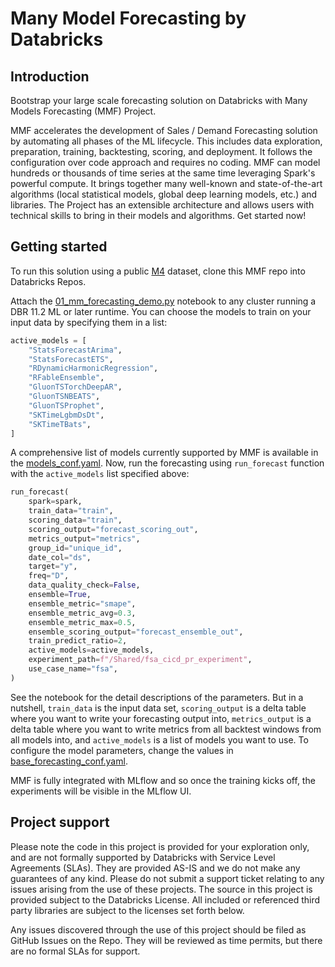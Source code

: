 # Many Model Forecasting by Databricks

## Introduction

Bootstrap your large scale forecasting solution on Databricks with Many Models Forecasting (MMF) 
Project.

MMF accelerates the development of Sales / Demand Forecasting solution by automating all phases of the ML lifecycle. 
This includes data exploration, preparation, training, backtesting, scoring, and deployment.
It follows the configuration over code approach and requires no coding.
MMF can model hundreds or thousands of time series at the same time leveraging Spark's powerful compute.
It brings together many well-known and state-of-the-art algorithms (local statistical models, global deep learning models, etc.) 
and libraries. 
The Project has an extensible architecture and allows users with technical skills to bring in their models and 
algorithms. 
Get started now!

## Getting started

To run this solution using a public [M4](https://www.kaggle.com/datasets/yogesh94/m4-forecasting-competition-dataset) 
dataset, clone this MMF repo into Databricks Repos.

Attach the [01_mm_forecasting_demo.py](https://github.com/databricks-industry-solutions/many-model-forecasting/blob/main/01_mm_forecasting_demo.py) 
notebook to any cluster running a DBR 11.2 ML or later runtime. 
You can choose the models to train on your input data by specifying them in a list:
```python
active_models = [
    "StatsForecastArima",
    "StatsForecastETS",
    "RDynamicHarmonicRegression",
    "RFableEnsemble",
    "GluonTSTorchDeepAR",
    "GluonTSNBEATS",
    "GluonTSProphet",
    "SKTimeLgbmDsDt",
    "SKTimeTBats",
]
```
A comprehensive list of models currently supported by MMF is available in the [models_conf.yaml](https://github.com/databricks-industry-solutions/many-model-forecasting/blob/main/forecasting_sa/models/models_conf.yaml). 
Now, run the forecasting using ```run_forecast``` function with the ```active_models``` list specified above:
```python
run_forecast(
    spark=spark,
    train_data="train",
    scoring_data="train",
    scoring_output="forecast_scoring_out",
    metrics_output="metrics",
    group_id="unique_id",
    date_col="ds",
    target="y",
    freq="D",
    data_quality_check=False,
    ensemble=True,
    ensemble_metric="smape",
    ensemble_metric_avg=0.3,
    ensemble_metric_max=0.5,
    ensemble_scoring_output="forecast_ensemble_out",
    train_predict_ratio=2,
    active_models=active_models,
    experiment_path=f"/Shared/fsa_cicd_pr_experiment",
    use_case_name="fsa",
)
```
See the notebook for the detail descriptions of the parameters. But in a nutshell, ```train_data``` is the input data set, 
```scoring_output``` is a delta table where you want to write your forecasting output into, ```metrics_output``` is a 
delta table where you want to write metrics from all backtest windows from all models into, and ```active_models``` is a 
list of models you want to use. 
To configure the model parameters, change the values in [base_forecasting_conf.yaml](https://github.com/databricks-industry-solutions/many-model-forecasting/blob/main/forecasting_sa/base_forecasting_conf.yaml). 

MMF is fully integrated with MLflow and so once the training kicks off, the experiments will be visible in the MLflow UI. 

## Project support
Please note the code in this project is provided for your exploration only, and are not formally supported by Databricks with Service Level Agreements (SLAs). They are provided AS-IS and we do not make any guarantees of any kind. Please do not submit a support ticket relating to any issues arising from the use of these projects. The source in this project is provided subject to the Databricks License. All included or referenced third party libraries are subject to the licenses set forth below.

Any issues discovered through the use of this project should be filed as GitHub Issues on the Repo. They will be reviewed as time permits, but there are no formal SLAs for support.
